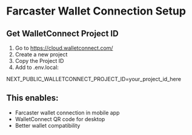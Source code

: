 # Farcaster Wallet Connection Setup

## Get WalletConnect Project ID
1. Go to https://cloud.walletconnect.com/
2. Create a new project
3. Copy the Project ID
4. Add to .env.local:

NEXT_PUBLIC_WALLETCONNECT_PROJECT_ID=your_project_id_here

## This enables:
- Farcaster wallet connection in mobile app
- WalletConnect QR code for desktop
- Better wallet compatibility
